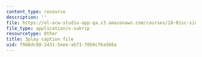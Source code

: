 ```yaml
---
content_type: resource
description: ''
file: https://ol-ocw-studio-app-qa.s3.amazonaws.com/courses/18-01sc-single-variable-calculus-fall-2010/f988dc8824315eeeab7170b9cf6a566a_KhwQKE_tld0.vtt
file_type: application/x-subrip
resourcetype: Other
title: 3play caption file
uid: f988dc88-2431-5eee-ab71-70b9cf6a566a
---
```


